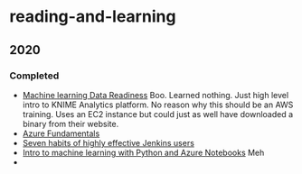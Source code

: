 # reading-and-learning

## 2020
### Completed
 - [Machine learning Data Readiness](https://www.aws.training/Details/eLearning?id=34084) Boo. Learned nothing. Just high level intro to KNIME Analytics platform. No reason why this should be an AWS training. Uses an EC2 instance but could just as well have downloaded a binary from their website.
 - [Azure Fundamentals](https://docs.microsoft.com/en-us/learn/paths/azure-fundamentals/)
 - [Seven habits of highly effective Jenkins users](https://www.slideshare.net/andrewbayer/seven-habits-of-highly-effective-jenkins-users-2014-edition/45-Jenkins_User_Conference_San_Francisco)
 - [Intro to machine learning with Python and Azure Notebooks](https://docs.microsoft.com/en-us/learn/paths/intro-to-ml-with-python/) Meh
 - 
